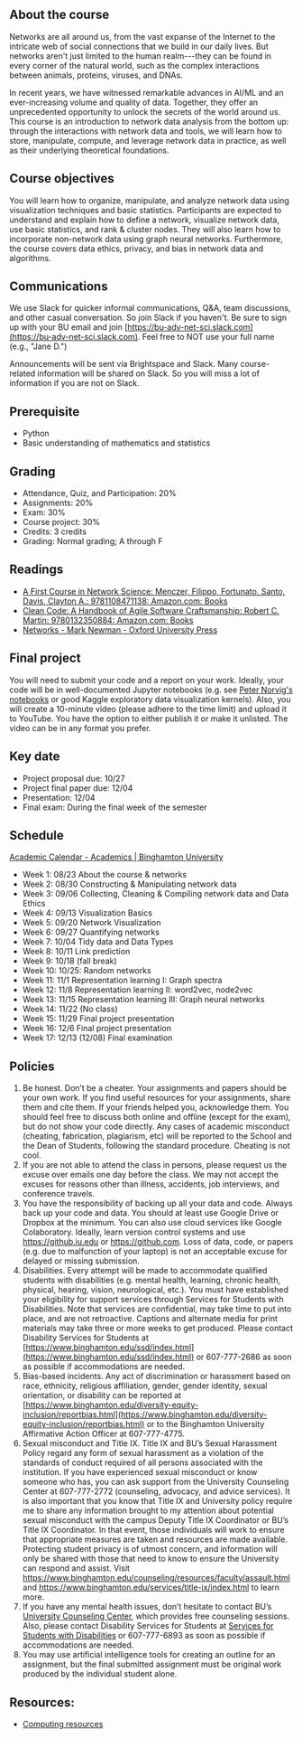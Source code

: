 

## About the course
Networks are all around us, from the vast expanse of the Internet to the intricate web of social connections that we build in our daily lives. But networks aren't just limited to the human realm---they can be found in every corner of the natural world, such as the complex interactions between animals, proteins, viruses, and DNAs.

In recent years, we have witnessed remarkable advances in AI/ML and an ever-increasing volume and quality of data. Together, they offer an unprecedented opportunity to unlock the secrets of the world around us. This course is an introduction to network data analysis from the bottom up: through the interactions with network data and tools, we will learn how to store, manipulate, compute, and leverage network data in practice, as well as their underlying theoretical foundations.

## Course objectives 
You will learn how to organize, manipulate, and analyze network data using visualization techniques and basic statistics. Participants are expected to understand and explain how to define a network, visualize network data, use basic statistics, and rank & cluster nodes. They will also learn how to incorporate non-network data using graph neural networks. Furthermore, the course covers data ethics, privacy, and bias in network data and algorithms.

## Communications
We use Slack for quicker informal communications, Q&A, team discussions, and other casual conversation. So join Slack if you haven't. Be sure to sign up with your BU email and join [https://bu-adv-net-sci.slack.com](https://bu-adv-net-sci.slack.com). Feel free to NOT use your full name (e.g., "Jane D.")

Announcements will be sent via Brightspace and Slack. Many course-related information will be shared on Slack. So you will miss a lot of information if you are not on Slack.
## Prerequisite 
- Python 
- Basic understanding of mathematics and statistics 

## Grading
- Attendance, Quiz, and Participation: 20%
- Assignments: 20%
- Exam: 30%
- Course project: 30% 
- Credits: 3 credits
- Grading: Normal grading; A through F
## Readings
- [A First Course in Network Science: Menczer, Filippo, Fortunato, Santo, Davis, Clayton A.: 9781108471138: Amazon.com: Books](https://www.amazon.com/First-Course-Network-Science/dp/1108471137)
- [Clean Code: A Handbook of Agile Software Craftsmanship: Robert C. Martin: 9780132350884: Amazon.com: Books](https://www.amazon.com/Clean-Code-Handbook-Software-Craftsmanship/dp/0132350882)
- [Networks - Mark Newman - Oxford University Press](https://global.oup.com/academic/product/networks-9780198805090?cc=us&lang=en&) 

## Final project
You will need to submit your code and a report on your work. Ideally, your code will be in well-documented Jupyter notebooks (e.g. see [Peter Norvig's notebooks](http://norvig.com/ipython/) or good Kaggle exploratory data visualization kernels). Also, you will create a 10-minute video (please adhere to the time limit) and upload it to YouTube. You have the option to either publish it or make it unlisted. The video can be in any format you prefer.

## Key date
- Project proposal due: 10/27
- Project final paper due: 12/04
- Presentation: 12/04
- Final exam: During the final week of the semester 

## Schedule 

[Academic Calendar - Academics | Binghamton University](https://www.binghamton.edu/academics/academic-calendar.html)

- Week 1: 08/23 About the course & networks
- Week 2: 08/30 Constructing & Manipulating network data 
- Week 3: 09/06 Collecting, Cleaning & Compiling network data and Data Ethics
- Week 4: 09/13 Visualization Basics
- Week 5: 09/20 Network Visualization
- Week 6: 09/27 Quantifying networks
- Week 7: 10/04  Tidy data and Data Types
- Week 8: 10/11 Link prediction 
- Week 9: 10/18  (fall break)
- Week 10: 10/25: Random networks 
- Week 11: 11/1 Representation learning I: Graph spectra
- Week 12: 11/8 Representation learning II: word2vec, node2vec
- Week 13: 11/15 Representation learning III: Graph neural networks
- Week 14: 11/22 (No class)
- Week 15: 11/29 Final project presentation
- Week 16: 12/6 Final project presentation
- Week 17: 12/13 (12/08) Final examination 

## Policies 
1. Be honest. Don’t be a cheater. Your assignments and papers should be your own work. If you find useful resources for your assignments, share them and cite them. If your friends helped you, acknowledge them. You should feel free to discuss both online and offline (except for the exam), but do not show your code directly. Any cases of academic misconduct (cheating, fabrication, plagiarism, etc) will be reported to the School and the Dean of Students, following the standard procedure. Cheating is not cool. 
2. If you are not able to attend the class in persons, please request us the excuse over emails one day before the class. We may not accept the excuses for reasons other than illness, accidents, job interviews, and conference travels. 
3. You have the responsibility of backing up all your data and code. Always back up your code and data. You should at least use Google Drive or Dropbox at the minimum. You can also use cloud services like Google Colaboratory. Ideally, learn version control systems and use https://github.iu.edu or https://github.com. Loss of data, code, or papers (e.g. due to malfunction of your laptop) is not an acceptable excuse for delayed or missing submission. 
4. Disabilities. Every attempt will be made to accommodate qualified students with disabilities (e.g. mental health, learning, chronic health, physical, hearing, vision, neurological, etc.). You must have established your eligibility for support services through Services for Students with Disabilities. Note that services are confidential, may take time to put into place, and are not retroactive. Captions and alternate media for print materials may take three or more weeks to get produced. Please contact Disability Services for Students at  [https://www.binghamton.edu/ssd/index.html](https://www.binghamton.edu/ssd/index.html)  or 607-777-2686 as soon as possible if accommodations are needed. 
5. Bias-based incidents. Any act of discrimination or harassment based on race, ethnicity, religious affiliation, gender, gender identity, sexual orientation, or disability can be reported at [https://www.binghamton.edu/diversity-equity-inclusion/reportbias.html](https://www.binghamton.edu/diversity-equity-inclusion/reportbias.html) or to the Binghamton University Affirmative Action Officer at 607-777-4775. 
6. Sexual misconduct and Title IX. Title IX and BU’s Sexual Harassment Policy regard any form of sexual harassment as a violation of the standards of conduct required of all persons associated with the institution. If you have experienced sexual misconduct or know someone who has, you can ask support from the University Counseling Center at 607-777-2772 (counseling, advocacy, and advice services).  It is also important that you know that Title IX and University policy require me to share any information brought to my attention about potential sexual misconduct with the campus Deputy Title IX Coordinator or BU’s Title IX Coordinator. In that event, those individuals will work to ensure that appropriate measures are taken and resources are made available. Protecting student privacy is of utmost concern, and information will only be shared with those that need to know to ensure the University can respond and assist. Visit https://www.binghamton.edu/counseling/resources/faculty/assault.html and https://www.binghamton.edu/services/title-ix/index.html to learn more. 
7. If you have any mental health issues, don’t hesitate to contact BU’s [University Counseling Center](https://www.binghamton.edu/counseling/index.html), which provides free counseling sessions. Also, please contact Disability Services for Students at [Services for Students with Disabilities](https://www.binghamton.edu/ssd/index.html) or 607-777-6893 as soon as possible if accommodations are needed. 
8. You may use artificial intelligence tools for creating an outline for an assignment, but the final submitted assignment must be original work produced by the individual student alone.

## Resources:
- [Computing resources](https://www.binghamton.edu/watson/facilities/computing/virtual-computing.html#:~:text=BingView%3A%20Provides%20access%20to%20University,Virtual%20Desktop%20Infrastructure%20Overview)
